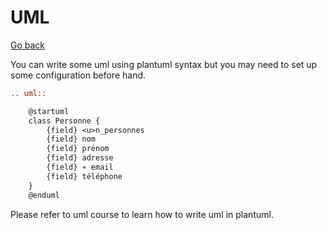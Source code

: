 # UML

[Go back](..)

You can write some uml using plantuml syntax
but you may need to set up some configuration
before hand.

```rest
.. uml::

	@startuml
	class Personne {
		{field} <u>n_personnes
		{field} nom
		{field} prénom
		{field} adresse
		{field} ∗ email
		{field} téléphone
 	}
 	@enduml
```

Please refer to uml course to learn how to write
uml in plantuml.